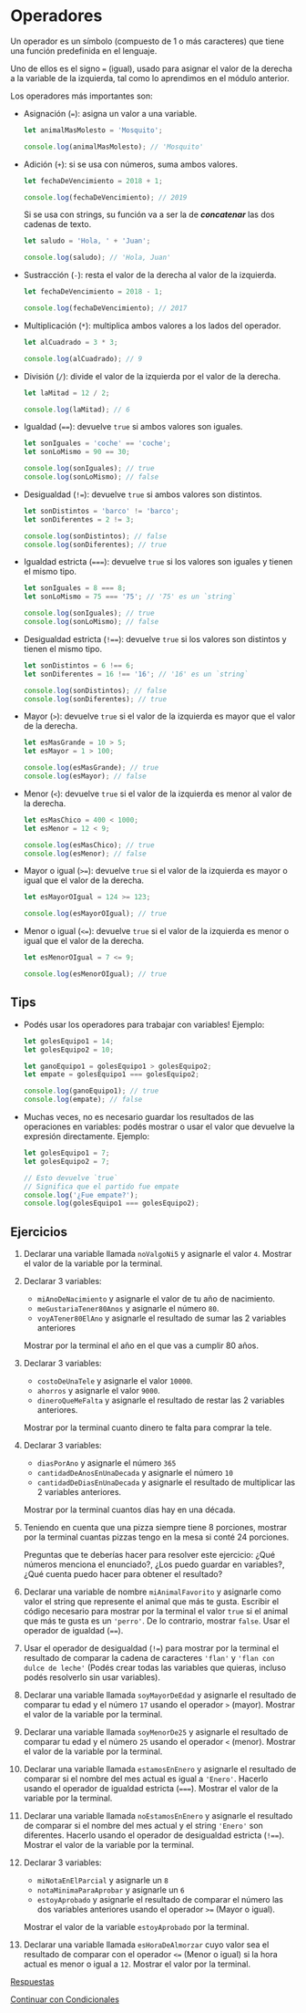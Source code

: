 # Operadores

Un operador es un símbolo (compuesto de 1 o más caracteres) que tiene una función predefinida en el lenguaje.

Uno de ellos es el signo `=` (igual), usado para asignar el valor de la derecha a la variable de la izquierda, tal como lo aprendimos en el módulo anterior.

Los operadores más importantes son:

* Asignación (`=`): asigna un valor a una variable.

    ```javascript
    let animalMasMolesto = 'Mosquito';

    console.log(animalMasMolesto); // 'Mosquito'
    ```

* Adición (`+`): si se usa con números, suma ambos valores.

    ```javascript
    let fechaDeVencimiento = 2018 + 1;

    console.log(fechaDeVencimiento); // 2019
    ```

    Si se usa con strings, su función va a ser la de **_concatenar_** las dos cadenas de texto.

    ```javascript
    let saludo = 'Hola, ' + 'Juan';

    console.log(saludo); // 'Hola, Juan'
    ```

* Sustracción (`-`): resta el valor de la derecha al valor de la izquierda.

    ```javascript
    let fechaDeVencimiento = 2018 - 1;

    console.log(fechaDeVencimiento); // 2017
    ```

* Multiplicación (`*`): multiplica ambos valores a los lados del operador.

    ```javascript
    let alCuadrado = 3 * 3;

    console.log(alCuadrado); // 9
    ```

* División (`/`): divide el valor de la izquierda por el valor de la derecha.

    ```javascript
    let laMitad = 12 / 2;

    console.log(laMitad); // 6
    ```

* Igualdad (`==`): devuelve `true` si ambos valores son iguales.

    ```javascript
    let sonIguales = 'coche' == 'coche';
    let sonLoMismo = 90 == 30;

    console.log(sonIguales); // true
    console.log(sonLoMismo); // false
    ```

* Desigualdad (`!=`): devuelve `true` si ambos valores son distintos.

    ```javascript
    let sonDistintos = 'barco' != 'barco';
    let sonDiferentes = 2 != 3;

    console.log(sonDistintos); // false
    console.log(sonDiferentes); // true
    ```

* Igualdad estricta (`===`): devuelve `true` si los valores son iguales y tienen el mismo tipo.

    ```javascript
    let sonIguales = 8 === 8;
    let sonLoMismo = 75 === '75'; // '75' es un `string`

    console.log(sonIguales); // true
    console.log(sonLoMismo); // false
    ```

* Desigualdad estricta (`!==`): devuelve `true` si los valores son distintos y tienen el mismo tipo.

    ```javascript
    let sonDistintos = 6 !== 6;
    let sonDiferentes = 16 !== '16'; // '16' es un `string`

    console.log(sonDistintos); // false
    console.log(sonDiferentes); // true
    ```

* Mayor (`>`): devuelve `true` si el valor de la izquierda es mayor que el valor de la derecha.

    ```javascript
    let esMasGrande = 10 > 5;
    let esMayor = 1 > 100;

    console.log(esMasGrande); // true
    console.log(esMayor); // false
    ```

* Menor (`<`): devuelve `true` si el valor de la izquierda es menor al valor de la derecha.

    ```javascript
    let esMasChico = 400 < 1000;
    let esMenor = 12 < 9;

    console.log(esMasChico); // true
    console.log(esMenor); // false
    ```

* Mayor o igual (`>=`): devuelve `true` si el valor de la izquierda es mayor o igual que el valor de la derecha.

    ```javascript
    let esMayorOIgual = 124 >= 123;

    console.log(esMayorOIgual); // true
    ```

* Menor o igual (`<=`): devuelve `true` si el valor de la izquierda es menor o igual que el valor de la derecha.

    ```javascript
    let esMenorOIgual = 7 <= 9;

    console.log(esMenorOIgual); // true
    ```

## Tips

* Podés usar los operadores para trabajar con variables! Ejemplo:

    ```javascript
    let golesEquipo1 = 14;
    let golesEquipo2 = 10;

    let ganoEquipo1 = golesEquipo1 > golesEquipo2;
    let empate = golesEquipo1 === golesEquipo2;

    console.log(ganoEquipo1); // true
    console.log(empate); // false
    ```
* Muchas veces, no es necesario guardar los resultados de las operaciones en variables: podés mostrar o usar el valor que devuelve la expresión directamente. Ejemplo:

    ```javascript
    let golesEquipo1 = 7;
    let golesEquipo2 = 7;

    // Esto devuelve `true`
    // Significa que el partido fue empate
    console.log('¿Fue empate?');
    console.log(golesEquipo1 === golesEquipo2);
    ```

## Ejercicios

1. Declarar una variable llamada `noValgoNi5` y asignarle el valor `4`. Mostrar el valor de la variable por la terminal.
1. Declarar 3 variables:

    * `miAnoDeNacimiento` y asignarle el valor de tu año de nacimiento.
    * `meGustariaTener80Anos` y asignarle el número `80`.
    * `voyATener80ElAno` y asignarle el resultado de sumar las 2 variables anteriores

    Mostrar por la terminal el año en el que vas a cumplir 80 años.
1. Declarar 3 variables:

    * `costoDeUnaTele` y asignarle el valor `10000`.
    * `ahorros` y asignarle el valor `9000`.
    * `dineroQueMeFalta` y asignarle el resultado de restar las 2 variables anteriores.

    Mostrar por la terminal cuanto dinero te falta para comprar la tele.
1. Declarar 3 variables:

    * `diasPorAno` y asignarle el número `365`
    * `cantidadDeAnosEnUnaDecada` y asignarle el número `10`
    * `cantidadDeDiasEnUnaDecada` y asignarle el resultado de multiplicar las 2 variables anteriores.

    Mostrar por la terminal cuantos días hay en una década.
1. Teniendo en cuenta que una pizza siempre tiene 8 porciones, mostrar por la terminal cuantas pizzas tengo en la mesa si conté 24 porciones.

    Preguntas que te deberías hacer para resolver este ejercicio: ¿Qué números menciona el enunciado?, ¿Los puedo guardar en variables?, ¿Qué cuenta puedo hacer para obtener el resultado?
1. Declarar una variable de nombre `miAnimalFavorito` y asignarle como valor el string que represente el animal que más te gusta. Escribir el código necesario para mostrar por la terminal el valor `true` si el animal que más te gusta es un `'perro'`. De lo contrario, mostrar `false`. Usar el operador de igualdad (`==`).
1. Usar el operador de desigualdad (`!=`) para mostrar por la terminal el resultado de comparar la cadena de caracteres `'flan'` y `'flan con dulce de leche'` (Podés crear todas las variables que quieras, incluso podés resolverlo sin usar variables).
1. Declarar una variable llamada `soyMayorDeEdad` y asignarle el resultado de comparar tu edad y el número `17` usando el operador `>` (mayor). Mostrar el valor de la variable por la terminal.
1. Declarar una variable llamada `soyMenorDe25` y asignarle el resultado de comparar tu edad y el número `25` usando el operador `<` (menor). Mostrar el valor de la variable por la terminal.
1. Declarar una variable llamada `estamosEnEnero` y asignarle el resultado de comparar si el nombre del mes actual es igual a `'Enero'`. Hacerlo usando el operador de igualdad estricta (`===`). Mostrar el valor de la variable por la terminal.
1. Declarar una variable llamada `noEstamosEnEnero` y asignarle el resultado de comparar si el nombre del mes actual y el string `'Enero'` son diferentes. Hacerlo usando el operador de desigualdad estricta (`!==`). Mostrar el valor de la variable por la terminal.
1. Declarar 3 variables:

    * `miNotaEnElParcial` y asignarle un `8`
    * `notaMinimaParaAprobar` y asignarle un `6`
    * `estoyAprobado` y asignarle el resultado de comparar el número las dos variables anteriores usando el operador `>=` (Mayor o igual).

    Mostrar el valor de la variable `estoyAprobado` por la terminal.
1. Declarar una variable llamada `esHoraDeAlmorzar` cuyo valor sea el resultado de comparar con el operador `<=` (Menor o igual) si la hora actual es menor o igual a `12`. Mostrar el valor por la terminal.

[Respuestas](/respuestas/05.js)

[Continuar con Condicionales](/ejercicios/conceptuales/06.md)
